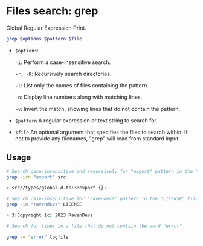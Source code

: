 # Files search: grep

Global Regular Expression Print.

```bash
grep $options $pattern $file
```

- `$options`:

  `-i`: Perform a case-insensitive search.

  `-r, -R`: Recursively search directories.

  `-l`: List only the names of files containing the pattern.

  `-n`: Display line numbers along with matching lines.

  `-v`: Invert the match, showing lines that do not contain the pattern.

- `$pattern` A regular expression or text string to search for.

- `$file` An optional argument that specifies the files to search within. If not to provide any filenames, "grep" will read from standard input.

## Usage

```bash
# Search case-insensitive and recursively for "export" pattern in the "src" dir and display found file names with line numbers along with matching lines
grep -irn "export" src

> src//types/global.d.ts:3:export {};
```

```bash
# Search case-insensitive for "ravendevs" pattern in the "LICENSE" file and display found line numbers along with matching lines
grep -in "ravendevs" LICENSE

> 3:Copyright (c) 2023 RavenDevs
```

```bash
# Search for lines in a file that do not contain the word "error"

grep -v "error" logfile
```
